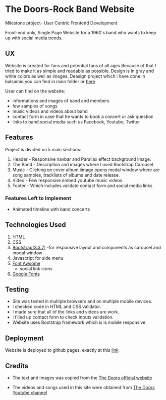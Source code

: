 # The Doors-Rock Band Website 
Milestone project- User Centric Frontend Development

Front-end only, Single Page Website for a 1960's band who wants to keep up with social media trends.

## UX
 
Website is created for fans and potential fans of all ages.Because of that I tried to make it as simple and readable as possible. Design is in gray and white colors as well as images. 
Deasign project which i have done in balsamiq you can find in main folder or [here](https://balsamiq.cloud/s66cgc7/ptw94bv)

User can find on the website:
 - informations and images of band and members
 - few samples of songs
 - music videos and videos about band
 - contact form in case that he wants to book a concert or ask question
 - links to band social media such us Facebook, Youtube, Twitter


## Features

Project is divided on 5 main sections:
1. Header - Responsive navbar and Parallax effect background image.
2. The Band - Description and images where I used Bootstrap Carousel.
3. Music - Clicking on cover album iimage opens modal window where are song samples, tracklists of albums and date release.
4. Video - Few responsive embed youtube music videos 
5. Footer - Which includes validate contact form and social media links.



### Features Left to Implement
- Animated timeline with band concerts

## Technologies Used

1. HTML
2. CSS
3. [Bootstrap(3.3.7)](https://getbootstrap.com/docs/3.3/)
    -for responsive layout and components as carousel and modal window
4. Javascript for side menu 
5. [Font Awsome](https://fontawesome.com/)
    - social link icons
6. [Google Fonts](https://fonts.google.com/)


## Testing

- Site was tested in multiple browsers and on multiple mobile devices.
- I checked code in HTML and CSS validator.
- I made sure that all of the links and videos are work. 
- I filled up contact form to check inputs validation.
- Website uses Bootstrap framework which is is mobile responsive.

## Deployment

Website is deployed to github pages, exactly at this [link](https://lukaszplawinski.github.io/milestone-project-ucd/)

## Credits

- The text and images  was copied from the [The Doors official website](https://www.thedoors.com/)

- The videos and songs used in this site were obtained from [The Doors Youtube channel](https://www.youtube.com/channel/UCYgJ2M1mq8Ae0QOm_VQU4VQ)

